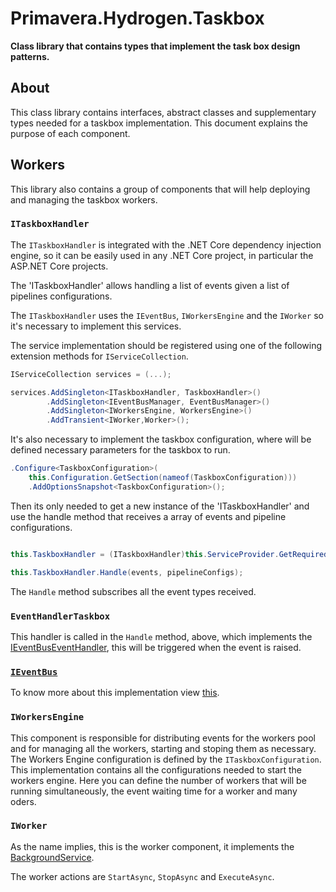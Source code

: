 # Primavera.Hydrogen.Taskbox

**Class library that contains types that implement the task box design patterns.**

## About

This class library contains interfaces, abstract classes and supplementary types needed for a taskbox implementation.
This document explains the purpose of each component.

## Workers

This library also contains a group of components that will help deploying and managing the taskbox workers.

### `ITaskboxHandler`
The `ITaskboxHandler` is integrated with the .NET Core dependency injection engine, so it can be easily used in any .NET Core project, in particular the ASP.NET Core projects.

The 'ITaskboxHandler' allows handling a list of events given a list of pipelines configurations.

The `ITaskboxHandler` uses the `IEventBus`, `IWorkersEngine` and the `IWorker` so it's necessary to implement this services.

The service implementation should be registered using one of the following extension methods for `IServiceCollection`.

```csharp
IServiceCollection services = (...);

services.AddSingleton<ITaskboxHandler, TaskboxHandler>()
        .AddSingleton<IEventBusManager, EventBusManager>()
        .AddSingleton<IWorkersEngine, WorkersEngine>()
        .AddTransient<IWorker,Worker>();
```
It's also necessary to implement the taskbox configuration, where will be defined necessary parameters for the taskbox to run.

```csharp
.Configure<TaskboxConfiguration>(
    this.Configuration.GetSection(nameof(TaskboxConfiguration)))
    .AddOptionsSnapshot<TaskboxConfiguration>();
```

Then its only needed to get a new instance of the 'ITaskboxHandler' and use the handle method that receives a array of events and pipeline configurations.

```csharp

this.TaskboxHandler = (ITaskboxHandler)this.ServiceProvider.GetRequiredService(typeof(ITaskboxHandler));

this.TaskboxHandler.Handle(events, pipelineConfigs);

```
The `Handle` method subscribes all the event types received.


### `EventHandlerTaskbox`

This handler is called in the `Handle` method, above, which implements the [IEventBusEventHandler<T>](EventBus.Abstractions.md), this will be triggered when the event is raised.


### [`IEventBus`](EventBus.Abstractions.md)

To know more about this implementation view [this](EventBus.Abstractions.md).

### `IWorkersEngine`

This component is responsible for distributing events for the workers pool and for managing all the workers, starting and stoping them as necessary. The Workers Engine configuration is defined by the `ITaskboxConfiguration`. This implementation contains all the configurations needed to start the workers engine. Here you can define the number of workers that will be running simultaneously, the event waiting time for a worker and many oders.

### `IWorker`

As the name implies, this is the worker component, it implements the [BackgroundService](https://docs.microsoft.com/en-us/dotnet/api/microsoft.extensions.hosting.backgroundservice?view=dotnet-plat-ext-3.0). 

The worker actions are `StartAsync`, `StopAsync` and `ExecuteAsync`.

